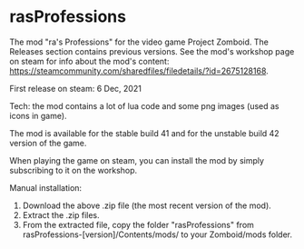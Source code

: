 # rasProfessions
The mod "ra's Professions" for the video game Project Zomboid. The Releases section contains previous versions. See the mod's workshop page on steam for info about the mod's content: https://steamcommunity.com/sharedfiles/filedetails/?id=2675128168.

First release on steam: 6 Dec, 2021

Tech: the mod contains a lot of lua code and some png images (used as icons in game).

The mod is available for the stable build 41 and for the unstable build 42 version of the game.

When playing the game on steam, you can install the mod by simply subscribing to it on the workshop.

Manual installation:
1. Download the above .zip file (the most recent version of the mod).
2. Extract the .zip files.
3. From the extracted file, copy the folder "rasProfessions" from rasProfessions-[version]/Contents/mods/ to your Zomboid/mods folder.
